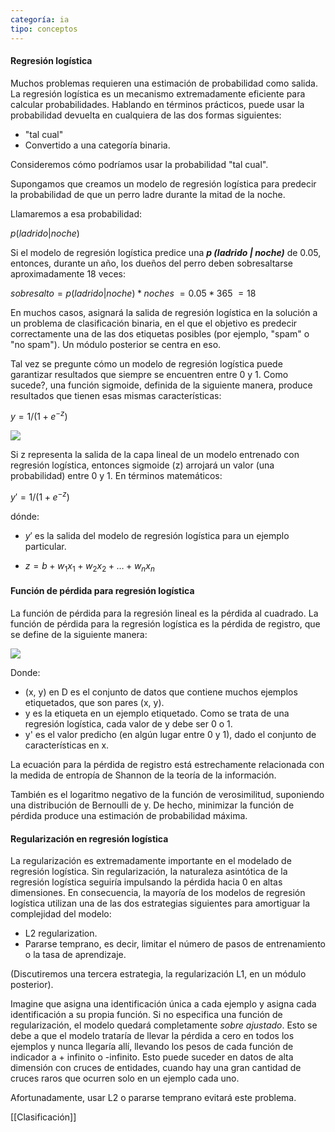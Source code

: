 ```yaml
---
categoría: ia
tipo: conceptos
---
```

#### Regresión logística

Muchos problemas requieren una estimación de probabilidad como salida. La regresión logística es un mecanismo extremadamente eficiente para calcular probabilidades. Hablando en términos prácticos, puede usar la probabilidad devuelta en cualquiera de las dos formas siguientes:

- \"tal cual\"
- Convertido a una categoría binaria.

Consideremos cómo podríamos usar la probabilidad \"tal cual\".

Supongamos que creamos un modelo de regresión logística para predecir la probabilidad de que un perro ladre durante la mitad de la noche.

Llamaremos a esa probabilidad:

$p (ladrido | noche)$

Si el modelo de regresión logística predice una ***p (ladrido \| noche)*** de 0.05, entonces, durante un año, los dueños del perro deben sobresaltarse aproximadamente 18 veces:

$sobresalto= p (ladrido | noche) * noches$
$=0.05*365$
$=18$

En muchos casos, asignará la salida de regresión logística en la solución a un problema de clasificación binaria, en el que el objetivo es predecir correctamente una de las dos etiquetas posibles (por ejemplo, \"spam\" o \"no spam\"). Un módulo posterior se centra en eso.

Tal vez se pregunte cómo un modelo de regresión logística puede garantizar resultados que siempre se encuentren entre 0 y 1. Como sucede?, una función sigmoide, definida de la siguiente manera, produce resultados que tienen esas mismas características:

$y=1/(1+e^{-z})$
  

![](image21.png)


Si z representa la salida de la capa lineal de un modelo entrenado con regresión logística, entonces sigmoide (z) arrojará un valor (una probabilidad) entre 0 y 1. En términos matemáticos:


$y'=1/(1+e^{-z})$

dónde:

- $y '$ es la salida del modelo de regresión logística para un ejemplo particular.

- $z=b+w_1x_1+w_2x_2+\dots+w_nx_n$

#### Función de pérdida para regresión logística


La función de pérdida para la regresión lineal es la pérdida al cuadrado. La función de pérdida para la regresión logística es la pérdida de registro, que se define de la siguiente manera:  

![](image2.png)

Donde:

- (x, y) en D es el conjunto de datos que contiene muchos ejemplos   etiquetados, que son pares (x, y).
- y es la etiqueta en un ejemplo etiquetado. Como se trata de una regresión logística, cada valor de y debe ser 0 o 1.
- y' es el valor predicho (en algún lugar entre 0 y 1), dado el conjunto de características en x.

La ecuación para la pérdida de registro está estrechamente relacionada con la medida de entropía de Shannon de la teoría de la información.

También es el logaritmo negativo de la función de verosimilitud, suponiendo una distribución de Bernoulli de y. De hecho, minimizar la función de pérdida produce una estimación de probabilidad máxima.

#### Regularización en regresión logística

La regularización es extremadamente importante en el modelado de regresión logística. Sin regularización, la naturaleza asintótica de la regresión logística seguiría impulsando la pérdida hacia 0 en altas dimensiones. En consecuencia, la mayoría de los modelos de regresión logística utilizan una de las dos estrategias siguientes para amortiguar la complejidad del modelo:

- L2 regularization.
- Pararse temprano, es decir, limitar el número de pasos de  entrenamiento o la tasa de aprendizaje.

(Discutiremos una tercera estrategia, la regularización L1, en un módulo posterior).

Imagine que asigna una identificación única a cada ejemplo y asigna cada identificación a su propia función. Si no especifica una función de regularización, el modelo quedará completamente *sobre ajustado*. Esto se debe a que el modelo trataría de llevar la pérdida a cero en todos los ejemplos y nunca llegaría allí, llevando los pesos de cada función de indicador a + infinito o -infinito. Esto puede suceder en datos de alta dimensión con cruces de entidades, cuando hay una gran cantidad de cruces raros que ocurren solo en un ejemplo cada uno.

Afortunadamente, usar L2 o pararse temprano evitará este problema.

[[Clasificación]]